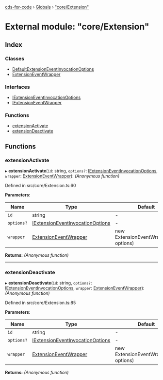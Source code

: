 [cds-for-code](../README.md) › [Globals](../globals.md) › ["core/Extension"](_core_extension_.md)

# External module: "core/Extension"

## Index

### Classes

* [DefaultExtensionEventInvocationOptions](../classes/_core_extension_.defaultextensioneventinvocationoptions.md)
* [ExtensionEventWrapper](../classes/_core_extension_.extensioneventwrapper.md)

### Interfaces

* [IExtensionEventInvocationOptions](../interfaces/_core_extension_.iextensioneventinvocationoptions.md)
* [IExtensionEventWrapper](../interfaces/_core_extension_.iextensioneventwrapper.md)

### Functions

* [extensionActivate](_core_extension_.md#extensionactivate)
* [extensionDeactivate](_core_extension_.md#extensiondeactivate)

## Functions

###  extensionActivate

▸ **extensionActivate**(`id`: string, `options?`: [IExtensionEventInvocationOptions](../interfaces/_core_extension_.iextensioneventinvocationoptions.md), `wrapper`: [ExtensionEventWrapper](../classes/_core_extension_.extensioneventwrapper.md)): *(Anonymous function)*

Defined in src/core/Extension.ts:60

**Parameters:**

Name | Type | Default |
------ | ------ | ------ |
`id` | string | - |
`options?` | [IExtensionEventInvocationOptions](../interfaces/_core_extension_.iextensioneventinvocationoptions.md) | - |
`wrapper` | [ExtensionEventWrapper](../classes/_core_extension_.extensioneventwrapper.md) | new ExtensionEventWrapper(id, options) |

**Returns:** *(Anonymous function)*

___

###  extensionDeactivate

▸ **extensionDeactivate**(`id`: string, `options?`: [IExtensionEventInvocationOptions](../interfaces/_core_extension_.iextensioneventinvocationoptions.md), `wrapper`: [ExtensionEventWrapper](../classes/_core_extension_.extensioneventwrapper.md)): *(Anonymous function)*

Defined in src/core/Extension.ts:85

**Parameters:**

Name | Type | Default |
------ | ------ | ------ |
`id` | string | - |
`options?` | [IExtensionEventInvocationOptions](../interfaces/_core_extension_.iextensioneventinvocationoptions.md) | - |
`wrapper` | [ExtensionEventWrapper](../classes/_core_extension_.extensioneventwrapper.md) | new ExtensionEventWrapper(id, options) |

**Returns:** *(Anonymous function)*
